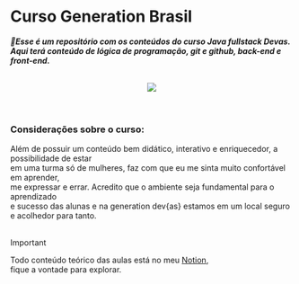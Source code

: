 # Curso Generation Brasil

***:dizzy:Esse é um repositório com os conteúdos do curso Java fullstack Devas.<br> 
Aqui terá conteúdo de lógica de programação, git e github, back-end e front-end.***<br><br>

<div align="center">
  <img src="https://github.com/user-attachments/assets/81843f41-004f-420a-b344-19c1ab231eb3"/>
</div><br><br>

### Considerações sobre o curso:
Além de possuir um conteúdo bem didático, interativo e enriquecedor, a possibilidade de estar<br>
em uma turma só de mulheres, faz com que eu me sinta muito confortável em aprender,<br>
me expressar e errar. Acredito que o ambiente seja fundamental para o aprendizado<br>
e sucesso das alunas e na generation dev{as} estamos em um local seguro e acolhedor para tanto.<br><br>

>[!IMPORTANT]
> Todo conteúdo teórico das aulas está no meu [Notion](https://www.notion.so/Generation-17ba8a4d7064807e8ea3c18bb6601732?pvs=4),<br>
>fique a vontade para explorar.
